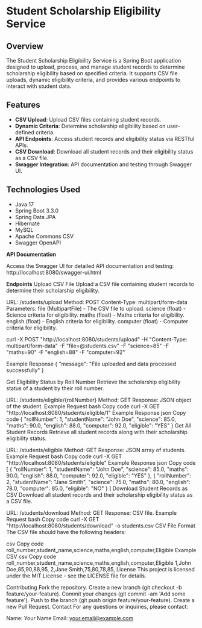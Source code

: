 # Student Scholarship Eligibility Service

## Overview

The Student Scholarship Eligibility Service is a Spring Boot application designed to upload, process, and manage student records to determine scholarship eligibility based on specified criteria. It supports CSV file uploads, dynamic eligibility criteria, and provides various endpoints to interact with student data.

## Features

- **CSV Upload**: Upload CSV files containing student records.
- **Dynamic Criteria**: Determine scholarship eligibility based on user-defined criteria.
- **API Endpoints**: Access student records and eligibility status via RESTful APIs.
- **CSV Download**: Download all student records and their eligibility status as a CSV file.
- **Swagger Integration**: API documentation and testing through Swagger UI.

## Technologies Used

- Java 17
- Spring Boot 3.3.0
- Spring Data JPA
- Hibernate
- MySQL
- Apache Commons CSV
- Swagger OpenAPI

**API Documentation**

Access the Swagger UI for detailed API documentation and testing:
http://localhost:8080/swagger-ui.html

**Endpoints**
Upload CSV File
Upload a CSV file containing student records to determine their scholarship eligibility.

URL: /students/upload
Method: POST
Content-Type: multipart/form-data
Parameters:
file (MultipartFile) - The CSV file to upload.
science (float) - Science criteria for eligibility.
maths (float) - Maths criteria for eligibility.
english (float) - English criteria for eligibility.
computer (float) - Computer criteria for eligibility.

curl -X POST "http://localhost:8080/students/upload" -H "Content-Type: multipart/form-data" -F "file=@students.csv" -F "science=85" -F "maths=90" -F "english=88" -F "computer=92"

Example Response
{
  "message": "File uploaded and data processed successfully"
}


Get Eligibility Status by Roll Number
Retrieve the scholarship eligibility status of a student by their roll number.

URL: /students/eligible/{rollNumber}
Method: GET
Response: JSON object of the student.
Example Request
bash
Copy code
curl -X GET "http://localhost:8080/students/eligible/1"
Example Response
json
Copy code
{
  "rollNumber": 1,
  "studentName": "John Doe",
  "science": 85.0,
  "maths": 90.0,
  "english": 88.0,
  "computer": 92.0,
  "eligible": "YES"
}
Get All Student Records
Retrieve all student records along with their scholarship eligibility status.

URL: /students/eligible
Method: GET
Response: JSON array of students.
Example Request
bash
Copy code
curl -X GET "http://localhost:8080/students/eligible"
Example Response
json
Copy code
[
  {
    "rollNumber": 1,
    "studentName": "John Doe",
    "science": 85.0,
    "maths": 90.0,
    "english": 88.0,
    "computer": 92.0,
    "eligible": "YES"
  },
  {
    "rollNumber": 2,
    "studentName": "Jane Smith",
    "science": 75.0,
    "maths": 80.0,
    "english": 78.0,
    "computer": 85.0,
    "eligible": "NO"
  }
]
Download Student Records as CSV
Download all student records and their scholarship eligibility status as a CSV file.

URL: /students/download
Method: GET
Response: CSV file.
Example Request
bash
Copy code
curl -X GET "http://localhost:8080/students/download" -o students.csv
CSV File Format
The CSV file should have the following headers:

csv
Copy code
roll_number,student_name,science,maths,english,computer,Eligible
Example CSV
csv
Copy code
roll_number,student_name,science,maths,english,computer,Eligible
1,John Doe,85,90,88,95,
2,Jane Smith,75,80,78,85,
License
This project is licensed under the MIT License - see the LICENSE file for details.

Contributing
Fork the repository.
Create a new branch (git checkout -b feature/your-feature).
Commit your changes (git commit -am 'Add some feature').
Push to the branch (git push origin feature/your-feature).
Create a new Pull Request.
Contact
For any questions or inquiries, please contact:

Name: Your Name
Email: your.email@example.com



